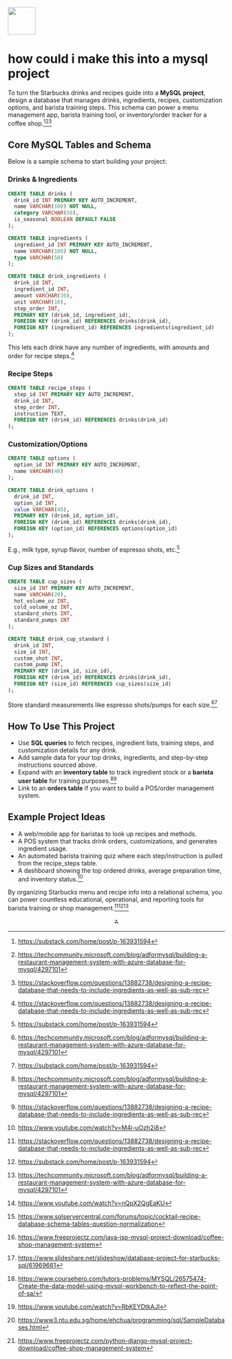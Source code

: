 <img src="https://r2cdn.perplexity.ai/pplx-full-logo-primary-dark%402x.png" style="height:64px;margin-right:32px"/>

# how could i make this into a mysql project

To turn the Starbucks drinks and recipes guide into a **MySQL project**, design a database that manages drinks, ingredients, recipes, customization options, and barista training steps. This schema can power a menu management app, barista training tool, or inventory/order tracker for a coffee shop.[^1][^2][^3]

## Core MySQL Tables and Schema

Below is a sample schema to start building your project:

### Drinks \& Ingredients

```sql
CREATE TABLE drinks (
  drink_id INT PRIMARY KEY AUTO_INCREMENT,
  name VARCHAR(100) NOT NULL,
  category VARCHAR(50),
  is_seasonal BOOLEAN DEFAULT FALSE
);

CREATE TABLE ingredients (
  ingredient_id INT PRIMARY KEY AUTO_INCREMENT,
  name VARCHAR(100) NOT NULL,
  type VARCHAR(50)
);

CREATE TABLE drink_ingredients (
  drink_id INT,
  ingredient_id INT,
  amount VARCHAR(30),
  unit VARCHAR(10),
  step_order INT,
  PRIMARY KEY (drink_id, ingredient_id),
  FOREIGN KEY (drink_id) REFERENCES drinks(drink_id),
  FOREIGN KEY (ingredient_id) REFERENCES ingredients(ingredient_id)
);
```

This lets each drink have any number of ingredients, with amounts and order for recipe steps.[^3]

### Recipe Steps

```sql
CREATE TABLE recipe_steps (
  step_id INT PRIMARY KEY AUTO_INCREMENT,
  drink_id INT,
  step_order INT,
  instruction TEXT,
  FOREIGN KEY (drink_id) REFERENCES drinks(drink_id)
);
```


### Customization/Options

```sql
CREATE TABLE options (
  option_id INT PRIMARY KEY AUTO_INCREMENT,
  name VARCHAR(40)
);

CREATE TABLE drink_options (
  drink_id INT,
  option_id INT,
  value VARCHAR(40),
  PRIMARY KEY (drink_id, option_id),
  FOREIGN KEY (drink_id) REFERENCES drinks(drink_id),
  FOREIGN KEY (option_id) REFERENCES options(option_id)
);
```

E.g., milk type, syrup flavor, number of espresso shots, etc.[^1]

### Cup Sizes and Standards

```sql
CREATE TABLE cup_sizes (
  size_id INT PRIMARY KEY AUTO_INCREMENT,
  name VARCHAR(20),
  hot_volume_oz INT,
  cold_volume_oz INT,
  standard_shots INT,
  standard_pumps INT
);

CREATE TABLE drink_cup_standard (
  drink_id INT,
  size_id INT,
  custom_shot INT,
  custom_pump INT,
  PRIMARY KEY (drink_id, size_id),
  FOREIGN KEY (drink_id) REFERENCES drinks(drink_id),
  FOREIGN KEY (size_id) REFERENCES cup_sizes(size_id)
);
```

Store standard measurements like espresso shots/pumps for each size.[^2][^1]

## How To Use This Project

- Use **SQL queries** to fetch recipes, ingredient lists, training steps, and customization details for any drink.
- Add sample data for your top drinks, ingredients, and step-by-step instructions sourced above.
- Expand with an **inventory table** to track ingredient stock or a **barista user table** for training purposes.[^2][^3]
- Link to an **orders table** if you want to build a POS/order management system.


## Example Project Ideas

- A web/mobile app for baristas to look up recipes and methods.
- A POS system that tracks drink orders, customizations, and generates ingredient usage.
- An automated barista training quiz where each step/instruction is pulled from the recipe_steps table.
- A dashboard showing the top ordered drinks, average preparation time, and inventory status.[^4]

By organizing Starbucks menu and recipe info into a relational schema, you can power countless educational, operational, and reporting tools for barista training or shop management.[^3][^1][^2]
<span style="display:none">[^10][^11][^12][^5][^6][^7][^8][^9]</span>

<div style="text-align: center">⁂</div>

[^1]: https://substack.com/home/post/p-163931594

[^2]: https://techcommunity.microsoft.com/blog/adformysql/building-a-restaurant-management-system-with-azure-database-for-mysql/4297101

[^3]: https://stackoverflow.com/questions/13882738/designing-a-recipe-database-that-needs-to-include-ingredients-as-well-as-sub-rec

[^4]: https://www.youtube.com/watch?v=M4i-uOzh2i8

[^5]: https://www.slideshare.net/slideshow/database-project-for-starbucks-sql/61969661

[^6]: https://www.coursehero.com/tutors-problems/MYSQL/26575474-Create-the-data-model-using-mysql-workbench-to-reflect-the-point-of-sa/

[^7]: https://www.youtube.com/watch?v=RbKEYDtkAJI

[^8]: https://www3.ntu.edu.sg/home/ehchua/programming/sql/SampleDatabases.html

[^9]: https://www.freeprojectz.com/python-django-mysql-project-download/coffee-shop-management-system

[^10]: https://www.youtube.com/watch?v=nQpX2QgEaKU

[^11]: https://www.sqlservercentral.com/forums/topic/cocktail-recipe-database-schema-tables-question-normalization

[^12]: https://www.freeprojectz.com/java-jsp-mysql-project-download/coffee-shop-management-system

